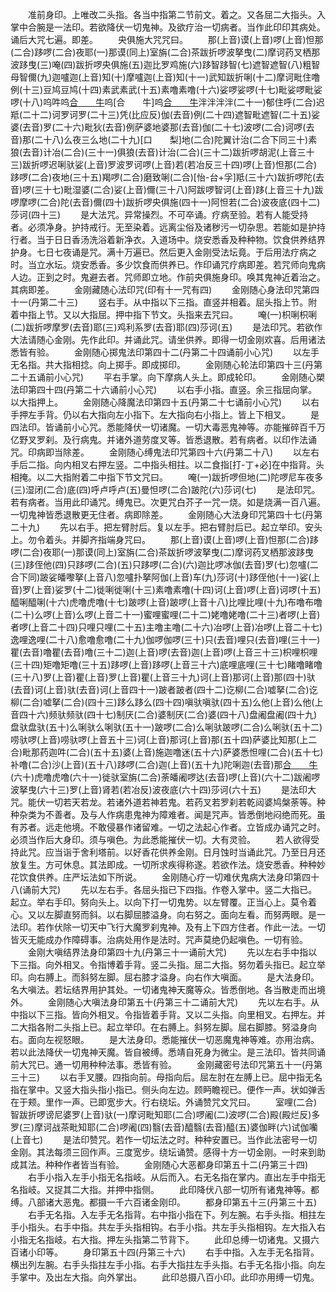 <!-- { "loadSidebar": true } -->
　　准前身印。上唯改二头指。各当中指第二节前文。着之。又各屈二大指头。入掌中合腕是一法印。若欲降伏一切鬼神。及欲疗治一切病者。当作此印印其病处。诵后大咒七遍。即差。
　　央俱施大咒咒曰。
　　那(上音)谟(上音)啰(上音)怛那(二合)跢啰(二合)夜耶(一)那谟(同上)室旃(二合)茶跋折啰波拏曳(二)摩诃药叉栖那波跢曳(三)唵(四)跋折啰央俱施(五)迦比罗鸡施(六)跢智跢智(七)遮智遮智(八)粗智母智儞(九)迦嚧迦(上音)知(十)摩嚧迦(上音)知(十一)武知跋折唎(十二)摩诃毗住噜例(十三)豆鸠豆鸠(十四)素武素武(十五)素噜素噜(十六)娑啰娑啰(十七)毗娑啰毗娑啰(十八)呜吽呜[合　　牛](十九)呜[合　　牛]呜[合　　牛](二十)泮泮泮泮(二十一)郁住呼(二合)迟羝(二十二)诃罗诃罗(二十三)凭(比应反)伽(去音)例(二十四)遮智毗遮智(二十五)娑婆(去音)罗(二十六)毗狄(去音)例萨婆地婆那(去音)伽(二十七)波啰(二合)诃啰(去音)那(二十八)么夜三么地(二十九)[口　　梨]地(二合)陀翼计治(二合下同三十)素狼(去音)计冶(二合)(三十一)俱狼(去音)计治(二合)(三十二)跋折啰胡泥(上音三十三)跋折啰迟唎驮娑(上音)罗波罗诃啰(上音)若(若冶反三十四)啰(上音)怛那(二合)跢啰(二合)夜地(三十五)羯啰(二合)磨致唎(二合)[怡-台+孚]羝(三十六)跋折啰陀(去音)啰(三十七)毗湿婆(二合)娑(上音)儞(三十八)阿跋啰智诃(上音)跢(上音三十九)跋啰摩啰(二合)陀(去音)儞(四十)跋折啰央俱施(四十一)阿怛若(二合)波夜底(四十二)莎诃(四十三)
　　是大法咒。异常操烈。不可卒诵。疗病至验。若有人能受持者。必须净身。护持戒行。无至染着。远离尘俗及诸秽污一切杂思。若能如是护持行者。当于日日香汤洗浴着新净衣。入道场中。烧安悉香及种种物。饮食供养结界护身。七日七夜诵是咒。满十万遍已。然后更入金刚受法坛竟。于后用法疗病之时。当立水坛。烧安悉香。多少饮食而供养已。作印诵咒疗病即差。若咒师向鬼病人边。正到之时。鬼避去者。咒师即立地。作前央俱施身印。唤其鬼神近着治之。其病即差。
　　金刚藏随心法印咒(印有十一咒有四)
　　金刚随心身法印咒第四十一(丹第二十三)
　　竖右手。从中指以下三指。直竖并相着。屈头指上节。附着中指上节。又以大指屈。押中指下节文。头指来去咒曰。
　　唵(一)枳唎枳唎(二)跋折啰摩罗(去音)耶(三)鸡利系罗(去音)耶(四)莎诃(五)
　　是法印咒。若欲作大法请随心金刚。先作此印。并诵此咒。请坐供养。即得一切金刚欢喜。后用诸法悉皆有验。
　　金刚随心掷鬼法印第四十二(丹第二十四诵前小心咒)
　　以左手无名指。共大指相捻。向上掷手。即成掷印。
　　金刚随心轮法印第四十三(丹第二十五诵前小心咒)
　　平右手掌。向下摩病人头上。即成轮印。
　　金刚随心槊法印第四十四(丹第二十六诵前小心咒)
　　以右手小指。直竖。余三指屈向掌。以大指押上。
　　金刚随心降魔法印第四十五(丹第二十七诵前小心咒)
　　以右手押左手背。仍以右大指向左小指下。左大指向右小指上。皆上下相叉。
　　是四法印。皆诵前小心咒。悉能降伏一切诸魔。一切大毒恶鬼神等。亦能摧碎百千万亿野叉罗刹。及行病鬼。并诸外道劳度叉等。皆悉退散。若有病者。以印作法诵咒。印病即当除差。
　　金刚随心缚鬼法印咒第四十六(丹第二十八)
　　以左右手后二指。向内相叉右押左竖。二中指头相拄。以二食指[打-丁+必]在中指背。头相掩。以二大指附着二中指下节文咒曰。
　　唵(一)跋折啰但地(二)陀啰尼车夜多(三)湿闭(二合)底(四)呼卢呼卢(五)曼怛啰(二合)跛陀(六)莎诃(七)
　　是法印咒。若有病者。当用此印诵咒。缚鬼已。次更咒白芥子一咒一烧。如是烧满一百八遍。一切鬼神皆悉退散更无住者。病即除差。
　　金刚随心大法身印咒第四十七(丹第二十九)
　　先以右手。把左臂肘后。复以左手。把右臂肘后已。起立举印。安头上。勿令着头。并脚齐指端身咒曰。
　　那(上音)谟(上音)啰(上音)怛那(二合)跢啰(二合)夜耶(一)那谟(同上)室旃(二合)茶跋折啰波拏曳(二)摩诃药叉栖那波跢曳(三)跢侄他(四)只跢啰(二合)(五)只跢啰(二合)(六)迦比啰冰伽(去音)罗(七)忽嚧(二合下同)跛娑皤嚟拏(上音八)忽嚧扑拏阿伽(上音)车(九)莎诃(十)跢侄他(十一)娑(上音)罗(上音)娑罗(十二)徙唎徙唎(十三)素噜素噜(十四)诃(上音)啰(上音)诃啰(十五)醯唎醯唎(十六)虎噜虎噜(十七)跛啰(上音)跛啰(上音十八)比哩比哩(十九)布噜布噜(二十)么啰(上音)么啰(上音二十一)蜜哩蜜哩(二十二)姥噜姥噜(二十三)者啰(上音)者啰(上音二十四)只哩只哩(二十五)主噜主噜(二十六)冶啰(上音)冶啰(上音二十七)逸哩逸哩(二十八)愈噜愈噜(二十九)伽啰伽啰(三十)只(去音)哩只(去音)哩(三十一)瞿(去音)噜瞿(去音)噜(三十二)迦(上音)啰(去音)迦(上音)啰(上音三十三)枳哩枳哩(三十四)矩噜矩噜(三十五)跢啰(上音)跢啰(上音三十六)底哩底哩(三十七)睹噜睹噜(三十八)罗(上音)瞿(上音)罗(上音)瞿(上音三十九)诃(上音)那诃(上音)那(四十)驮(去音)诃(上音)驮(去音)诃(上音四十一)跛者跛者(四十二)讫柳(二合)嘘拏(二合)讫柳(二合)嘘拏(二合)(四十三)跢么跢么(四十四)嗔驮嗔驮(四十五)么他(上音)么他(上音四十六)频驮频驮(四十七)制厌(二合)婆制厌(二合)婆(四十八)盘阇盘阇(四十九)盘驮盘驮(五十)么唎驮么唎驮(五十一)跛啰(二合)么唎驮跛啰(二合)么唎驮(五十二)唠驮啰(上音)唠驮啰(上音五十三)诃(上音)那诃(上音)那(五十四)萨婆比知那(上二合)毗那药迦吽(二合)(五十五)婆(上音)施迦噜迷(五十六)萨婆悉怛哩(二合)(五十七)补噜(二合)沙(上音)(五十八)跢啰(二合)迦(上音)(五十九)陀唎迦(去音)那[合　　牛](二合)(六十)虎噜虎噜(六十一)徙驮室旃(二合)荼皤阇啰达(去音)啰(上音)(六十二)跋阇啰波拏曳(六十三)罗(上音)肾若(若冶反)波夜底(六十四)莎诃(六十五)
　　是法印大咒。能伏一切若天若龙。若诸外道若神若鬼。若药叉若罗刹若乾闼婆鸠槃荼等。种种杂类为不善者。及与人作病患鬼神为障难者。闻是咒声。皆悉倒地闷绝而死。虽有苏者。远走他境。不敢侵暴作诸留难。一切之法起心作者。立皆成办诵咒之时。必须当作后大身印。须与嗔色。为此悉能摧伏一切。大有灵验。
　　若人欲得受持此咒。应当诣于舍利塔前。以好香花供养金刚。日月蚀时当诵此咒。乃至日月还放复生。方可休息。其法即成。一切所求疾得称遂。若欲作法。烧安悉香。种种妙花饮食供养。庄严坛法如下所说。
　　金刚随心疗一切难伏鬼病大法身印第四十八(诵前大咒)
　　先以左右手。各屈头指已下四指。作卷入掌中。竖二大指已。起立。举右手印。努向头上。以向下打一切鬼势。以左臂覆。正当心上。莫令着心。又以左脚直努而斜。以右脚屈膝溢身。向右努之。面向左看。而努两眼。是一法印。若作伏除一切天中飞行大魔罗刹鬼神。及有上下四方住者。作此一法。一切皆灭无能成办作障碍事。治病处用作是法时。咒声莫绝仍起嗔色。一切有验。
　　金刚大嗔结界法身印第四十九(丹第三十一诵前大咒)
　　先以左右手中指以下三指。向外相叉。令指博着手背。竖二头指。屈二大指。努勿着头指已。起立举印。向右膊上。而斜努左脚。屈右膝才溢身。向右作大嗔面。
　　是大法身印。名大嗔法。若坛结界用护其处。一切诸鬼神天魔等众。皆悉倒地。各当散走而出境外。
　　金刚随心大嗔法身印第五十(丹第三十二诵前大咒)
　　先以左右手。从中指以下三指。皆向外相叉。令指皆着手背。又以二头指。向里相叉。右押左。并二大指各附二头指上已。起立举印。在右膊上。斜努左脚。屈右脚膝。努溢身向右。面向左视怒眼。
　　是大法身印。悉能摧伏一切恶魔鬼神等难。亦用治病。若以此法降伏一切鬼神天魔。皆自被缚。悉靖自死身为微尘。是三法印。皆共同诵前大咒已。通一切用种种法事。悉皆有验。
　　金刚藏密号法印咒第五十一(丹第三十三)
　　以右手叉腰。四指向前。母指向后。屈左肘在左膊上已。屈中指无名指在掌中。又竖大指头指小指已。侧头向左边。顾眄瞻视已。便作一声。状如弹舌在于颊。里作一声。已即宽步大。行右绕坛。外诵赞咒文咒曰。
　　室哩(二合)智跋折啰谤尼婆罗(上音)驮(一)摩诃毗知耶(二合)啰阇(二)波啰(二合)殿(殿烂反)多罗(三)摩诃战茶毗知耶(二合)啰阇(四)翳(去音)醯翳(去音)醯(五)婆伽畔(六)试伽囒(上音七)
　　是法印赞咒。若作一切坛法之时。种种安置已。当作此法密号一切金刚。其法每须三回作声。三度宽步。绕坛诵赞。感得十方一切金刚。一时来到助成其法。种种作者皆当有验。
　　金刚随心大恶都身印第五十二(丹第三十四)
　　右手小指入左手小指无名指岐。从后而入。右无名指在掌内。直出左手中指无名指岐。又捉其二大指。并押中指侧。
　　此印降伏八部一切所有诸鬼神等。都缚。八部诸大恶鬼。都摄一千六百诸金刚印。
　　都身印第五十三(丹第三十五)
　　右手无名指。入左手无名指背。右中指小指在下。列左腕。右手头指。相拄左手小指头。右手中指。共左手头指相钩。右手小指。共左手头指相钩。左大指入右小指无名指岐。右大指。押左头指第二节背下。
　　此印总缚一切诸鬼。又摄六百诸小印等。
　　身印第五十四(丹第三十六)
　　右手中指。入左手无名指背。横出列左腕。右手头指拄左手小指。右手大指拄左手头指。右手无名指小指。向左手掌中。及出左大指。向外掌出。
　　此印总摄八百小印。此印亦用缚一切鬼。
